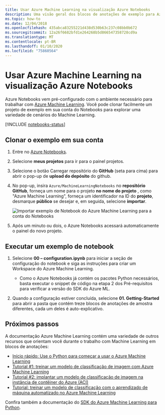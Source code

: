 ```yaml
---
title: Usar Azure Machine Learning na visualização Azure Notebooks
description: Uma visão geral dos blocos de anotações de exemplo para Azure Machine Learning que você pode usar com Azure Notebooks visualização.
ms.topic: how-to
ms.date: 12/04/2018
ms.openlocfilehash: 435abca83255221d438d530b63c237c08bb0b672
ms.sourcegitcommit: 12a26f6682bfd1e264268b5d866547358728cd9a
ms.translationtype: MT
ms.contentlocale: pt-BR
ms.lasthandoff: 01/10/2020
ms.locfileid: "75860564"
---
```

# <a name="use-azure-machine-learning-in-azure-notebooks-preview"></a>Usar Azure Machine Learning na visualização Azure Notebooks

Azure Notebooks vem pré-configurado com o ambiente necessário para trabalhar com [Azure Machine Learning](/azure/machine-learning/). Você pode clonar facilmente um projeto de exemplo em sua conta do Notebooks para explorar uma variedade de cenários do Machine Learning.

[!INCLUDE [notebooks-status](../../includes/notebooks-status.md)]

## <a name="clone-the-sample-into-your-account"></a>Clonar o exemplo em sua conta

1. Entre no [Azure Notebooks](https://notebooks.azure.com/).
1. Selecione **meus projetos** para ir para o painel projetos.
1. Selecione o botão Carregar repositório do **GitHub** (seta para cima) para abrir o pop-up de **upload do depósito** do github.
1. No pop-up, insira `Azure/MachineLearningNotebooks` no **repositório GitHub**, forneça um nome para o projeto **no nome do projeto** , como "Azure Machine Learning", forneça um identificador na ID do **projeto**, desmarque **público** se desejar e, em seguida, selecione **importar**.

    ![Importar exemplo de Notebook do Azure Machine Learning para a conta do Notebooks](media/azureml-import-project.png)

1. Após um minuto ou dois, o Azure Notebooks acessará automaticamente o painel do novo projeto.

## <a name="run-a-sample-notebook"></a>Executar um exemplo de notebook

1. Selecione **00 – configuration.ipynb** para iniciar a seção de configuração do notebook e siga as instruções para criar um Workspace do Azure Machine Learning.

    - Como o Azure Notebooks já contém os pacotes Python necessários, basta executar o snippet de código na etapa 2 dos Pré-requisitos para verificar a versão do SDK do Azure ML.

1. Quando a configuração estiver concluída, selecione **01. Getting-Started** para abrir a pasta que contém treze blocos de anotações de amostra diferentes, cada um deles é auto-explicativo.

## <a name="next-steps"></a>Próximos passos

A documentação Azure Machine Learning contém uma variedade de outros recursos que orientam você durante o trabalho com Machine Learning em blocos de anotações:

- [Início rápido: Use o Python para começar a usar o Azure Machine Learning](https://docs.microsoft.com/azure/machine-learning/how-to-configure-environment#local)
- [Tutorial #1: treinar um modelo de classificação de imagem com Azure Machine Learning](https://docs.microsoft.com/azure/machine-learning/tutorial-train-models-with-aml)
- [Tutorial #2: implantar um modelo de classificação de imagem na instância de contêiner do Azure (ACI)](https://docs.microsoft.com/azure/machine-learning/tutorial-deploy-models-with-aml)
- [Tutorial: treinar um modelo de classificação com o aprendizado de máquina automatizado no Azure Machine Learning](https://docs.microsoft.com/azure/machine-learning/tutorial-auto-train-models)

Confira também a documentação do [SDK do Azure Machine Learning para Python](https://docs.microsoft.com/python/api/overview/azure/ml/intro?view=azure-ml-py).
